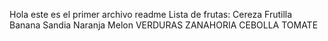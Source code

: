 Hola este es el primer archivo readme
Lista de frutas:
Cereza
Frutilla
Banana
Sandia
Naranja
Melon
VERDURAS 
ZANAHORIA 
CEBOLLA
TOMATE